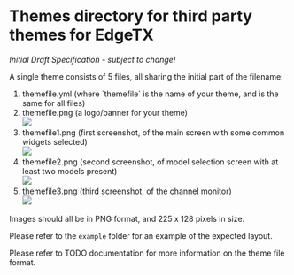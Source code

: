 # Themes directory for third party themes for EdgeTX

*Initial Draft Specification - subject to change!*

A single theme consists of 5 files, all sharing the initial part of the filename:
<ol>
  <li>themefile.yml (where `themefile` is the name of your theme, and is the same for all files)</li>
  <li>
    themefile.png (a logo/banner for your theme)
    <br><img src="https://raw.githubusercontent.com/EdgeTX/themes/main/example/ETX.png">
  </li>
  <li>
    themefile1.png (first screenshot, of the main screen with some common widgets selected)
    <br><img src="https://github.com/EdgeTX/themes/blob/main/example/ETX1.png">
  </li>
  <li>
    themefile2.png (second screenshot, of model selection screen with at least two models present)  
    <br><img src="https://github.com/EdgeTX/themes/blob/main/example/ETX2.png">
  </li>
  <li>
    themefile3.png (third screenshot, of the channel monitor)  
    <br><img src="https://github.com/EdgeTX/themes/blob/main/example/ETX3.png">
  </li>
</ol>

Images should all be in PNG format, and 225 x 128 pixels in size.

Please refer to the `example` folder for an example of the expected layout.

Please refer to TODO documentation for more information on the theme file format.
